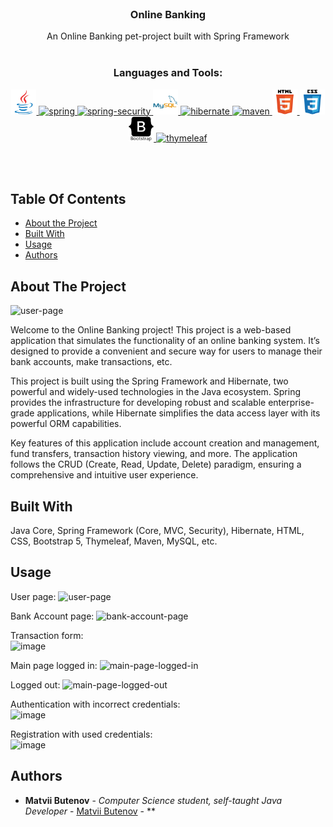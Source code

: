 <br/>
<p align="center">
  <h3 align="center">Online Banking</h3>

  <p align="center">
    An Online Banking pet-project built with Spring Framework
    <br/>
    <br/>
    <h3 align="center">Languages and Tools:</h3>
<p align="center"> 
  <a href="https://www.java.com" target="_blank" rel="noreferrer"> <img src="https://raw.githubusercontent.com/devicons/devicon/master/icons/java/java-original.svg" alt="java" width="40" height="40"/> </a>
  <a href="https://spring.io/" target="_blank" rel="noreferrer"> <img src="https://www.vectorlogo.zone/logos/springio/springio-icon.svg" alt="spring" width="40" height="40"/> </a>
  <a href="https://spring.io/projects/spring-security" target="_blank" rel="noreferrer"> <img src="https://github.com/RetiX1337/OnlineBanking/assets/32012511/e0e9dd0d-25ae-4e44-aa95-12e1dab665a0" alt="spring-security" width="40" height="40"/> </a>
  <a href="https://www.mysql.com/" target="_blank" rel="noreferrer"> <img src="https://raw.githubusercontent.com/devicons/devicon/master/icons/mysql/mysql-original-wordmark.svg" alt="mysql" width="40" height="40"/>  </a>
  <a href="https://hibernate.org/" target="_blank" rel="noreferrer"><img src="https://static-00.iconduck.com/assets.00/hibernate-icon-491x512-qd6jy16p.png" alt="hibernate" width="40" height="40"/> </a>
    <a href="https://maven.apache.org/" target="_blank" rel="noreferrer"> <img src="https://user-images.githubusercontent.com/43886029/158700377-62b0da69-81a2-4340-8ce6-dec718533aee.svg" alt="maven" width="40" height="40"/> </a>
  <a href="https://www.w3.org/html/" target="_blank" rel="noreferrer"> <img src="https://raw.githubusercontent.com/devicons/devicon/master/icons/html5/html5-original-wordmark.svg" alt="html5" width="40" height="40"/> </a>
  <a href="https://www.w3schools.com/css/" target="_blank" rel="noreferrer"> <img src="https://raw.githubusercontent.com/devicons/devicon/master/icons/css3/css3-original-wordmark.svg" alt="css3" width="40" height="40"/> </a>
  <a href="https://getbootstrap.com" target="_blank" rel="noreferrer"> <img src="https://raw.githubusercontent.com/devicons/devicon/master/icons/bootstrap/bootstrap-plain-wordmark.svg" alt="bootstrap" width="40" height="40"/> </a>
  <a href="https://www.thymeleaf.org/" target="_blank" rel="noreferrer"> <img src="https://www.thymeleaf.org/doc/images/thymeleaf.png" alt="thymeleaf" width="40" height="40"/> </a>
  
 
 </p>
    <br/>
    <br/>
  </p>
</p>



## Table Of Contents

* [About the Project](#about-the-project)
* [Built With](#built-with)
* [Usage](#usage)
* [Authors](#authors)

## About The Project

![user-page](https://github.com/RetiX1337/OnlineBanking/assets/32012511/3c6a9274-01b6-4112-96e9-c9126cd1f924)

Welcome to the Online Banking project! This project is a web-based application that simulates the functionality of an online banking system. It’s designed to provide a convenient and secure way for users to manage their bank accounts, make transactions, etc.

This project is built using the Spring Framework and Hibernate, two powerful and widely-used technologies in the Java ecosystem. Spring provides the infrastructure for developing robust and scalable enterprise-grade applications, while Hibernate simplifies the data access layer with its powerful ORM capabilities.

Key features of this application include account creation and management, fund transfers, transaction history viewing, and more. The application follows the CRUD (Create, Read, Update, Delete) paradigm, ensuring a comprehensive and intuitive user experience.

## Built With

Java Core, Spring Framework (Core, MVC, Security), Hibernate, HTML, CSS, Bootstrap 5, Thymeleaf, Maven, MySQL, etc.

## Usage
User page:
![user-page](https://github.com/RetiX1337/OnlineBanking/assets/32012511/3c6a9274-01b6-4112-96e9-c9126cd1f924)

Bank Account page:
![bank-account-page](https://github.com/RetiX1337/OnlineBanking/assets/32012511/d262811a-0592-4a71-b608-97d39a6938c4)

Transaction form:
<br/>
![image](https://github.com/RetiX1337/OnlineBanking/assets/32012511/b5727468-b5d4-4d2e-bf5c-44f7c868711d)

Main page logged in:
![main-page-logged-in](https://github.com/RetiX1337/OnlineBanking/assets/32012511/66b83ece-ab7a-449d-a978-5813e75dade3)

Logged out:
![main-page-logged-out](https://github.com/RetiX1337/OnlineBanking/assets/32012511/6e380dce-785e-4516-a275-15575795e79d)

Authentication with incorrect credentials:
<br/>
![image](https://github.com/RetiX1337/OnlineBanking/assets/32012511/b1839227-8ec3-462d-9736-b7a2cecaae11)

Registration with used credentials:
<br/>
![image](https://github.com/RetiX1337/OnlineBanking/assets/32012511/be96a844-3f2e-4d8e-9ef6-5c7599625ab2)


## Authors

* **Matvii Butenov** - *Computer Science student, self-taught Java Developer* - [Matvii Butenov](https://www.linkedin.com/in/matvii-butenov/) - **

